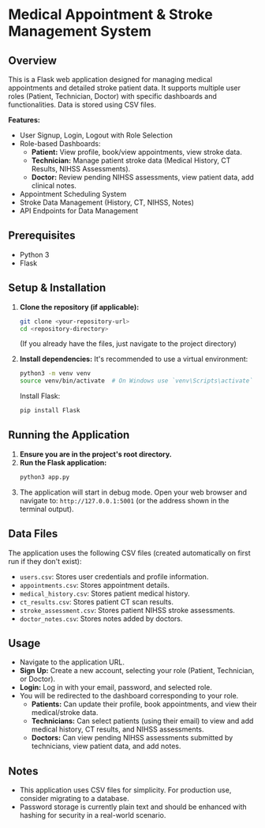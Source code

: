 # Medical Appointment & Stroke Management System

## Overview

This is a Flask web application designed for managing medical appointments and detailed stroke patient data. It supports multiple user roles (Patient, Technician, Doctor) with specific dashboards and functionalities. Data is stored using CSV files.

**Features:**
*   User Signup, Login, Logout with Role Selection
*   Role-based Dashboards:
    *   **Patient:** View profile, book/view appointments, view stroke data.
    *   **Technician:** Manage patient stroke data (Medical History, CT Results, NIHSS Assessments).
    *   **Doctor:** Review pending NIHSS assessments, view patient data, add clinical notes.
*   Appointment Scheduling System
*   Stroke Data Management (History, CT, NIHSS, Notes)
*   API Endpoints for Data Management

## Prerequisites

*   Python 3
*   Flask

## Setup & Installation

1.  **Clone the repository (if applicable):**
    ```bash
    git clone <your-repository-url>
    cd <repository-directory>
    ```
    (If you already have the files, just navigate to the project directory)

2.  **Install dependencies:**
    It's recommended to use a virtual environment:
    ```bash
    python3 -m venv venv
    source venv/bin/activate  # On Windows use `venv\Scripts\activate`
    ```
    Install Flask:
    ```bash
    pip install Flask
    ```

## Running the Application

1.  **Ensure you are in the project's root directory.**
2.  **Run the Flask application:**
    ```bash
    python3 app.py
    ```
3.  The application will start in debug mode. Open your web browser and navigate to:
    `http://127.0.0.1:5001` (or the address shown in the terminal output).

## Data Files

The application uses the following CSV files (created automatically on first run if they don't exist):

*   `users.csv`: Stores user credentials and profile information.
*   `appointments.csv`: Stores appointment details.
*   `medical_history.csv`: Stores patient medical history.
*   `ct_results.csv`: Stores patient CT scan results.
*   `stroke_assessment.csv`: Stores patient NIHSS stroke assessments.
*   `doctor_notes.csv`: Stores notes added by doctors.

## Usage

*   Navigate to the application URL.
*   **Sign Up:** Create a new account, selecting your role (Patient, Technician, or Doctor).
*   **Login:** Log in with your email, password, and selected role.
*   You will be redirected to the dashboard corresponding to your role.
    *   **Patients:** Can update their profile, book appointments, and view their medical/stroke data.
    *   **Technicians:** Can select patients (using their email) to view and add medical history, CT results, and NIHSS assessments.
    *   **Doctors:** Can view pending NIHSS assessments submitted by technicians, view patient data, and add notes.

## Notes

*   This application uses CSV files for simplicity. For production use, consider migrating to a database.
*   Password storage is currently plain text and should be enhanced with hashing for security in a real-world scenario.
